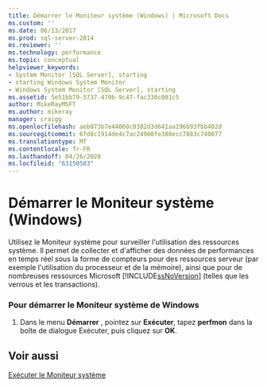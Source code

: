```yaml
---
title: Démarrer le Moniteur système (Windows) | Microsoft Docs
ms.custom: ''
ms.date: 06/13/2017
ms.prod: sql-server-2014
ms.reviewer: ''
ms.technology: performance
ms.topic: conceptual
helpviewer_keywords:
- System Monitor [SQL Server], starting
- starting Windows System Monitor
- Windows System Monitor [SQL Server], starting
ms.assetid: 5e51bb79-5737-470b-9c47-fac330c001c5
author: MikeRayMSFT
ms.author: mikeray
manager: craigg
ms.openlocfilehash: aeb073b7e44060c0382d3d641aa196b93fbb402d
ms.sourcegitcommit: 6fd8c1914de4c7ac24900fe388ecc7883c740077
ms.translationtype: MT
ms.contentlocale: fr-FR
ms.lasthandoff: 04/26/2020
ms.locfileid: "63150583"
---
```

# <a name="start-system-monitor-windows"></a>Démarrer le Moniteur système (Windows)
  Utilisez le Moniteur système pour surveiller l'utilisation des ressources système. Il permet de collecter et d'afficher des données de performances en temps réel sous la forme de compteurs pour des ressources serveur (par exemple l'utilisation du processeur et de la mémoire), ainsi que pour de nombreuses ressources Microsoft [!INCLUDE[ssNoVersion](../../includes/ssnoversion-md.md)] (telles que les verrous et les transactions).  
  
### <a name="to-start-system-monitor-in-windows"></a>Pour démarrer le Moniteur système de Windows  
  
1.  Dans le menu **Démarrer** , pointez sur **Exécuter**, tapez **perfmon** dans la boîte de dialogue Exécuter, puis cliquez sur **OK**.  
  
## <a name="see-also"></a>Voir aussi  
 [Exécuter le Moniteur système](../performance-monitor/run-system-monitor.md)  
  
  
